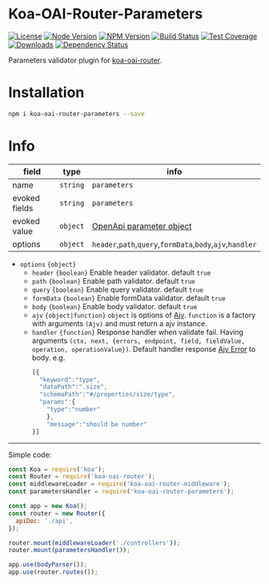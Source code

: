 # Koa-OAI-Router-Parameters

[license-img]: http://img.shields.io/badge/license-MIT-green.svg
[license-url]: http://opensource.org/licenses/MIT

[node-image]: https://img.shields.io/badge/node.js-v7.6.0-blue.svg
[node-url]: http://nodejs.org/download/

[npm-img]: https://img.shields.io/npm/v/koa-oai-router-parameters.svg
[npm-url]: https://npmjs.org/package/koa-oai-router-parameters

[travis-img]: https://travis-ci.org/oaijs/koa-oai-router-parameters.svg
[travis-url]: https://travis-ci.org/oaijs/koa-oai-router-parameters

[coveralls-img]: https://coveralls.io/repos/github/oaijs/koa-oai-router-parameters/badge.svg
[coveralls-url]: https://coveralls.io/github/oaijs/koa-oai-router-parameters

[downloads-image]: https://img.shields.io/npm/dm/koa-oai-router-parameters.svg
[downloads-url]: https://npmjs.org/package/koa-oai-router-parameters

[david-img]: https://img.shields.io/david/oaijs/koa-oai-router-parameters.svg
[david-url]: https://david-dm.org/oaijs/koa-oai-router-parameters

[router]: https://github.com/BiteBit/koa-oai-router

[param]: https://github.com/OAI/OpenAPI-Specification/blob/master/versions/2.0.md#parameter-object
[ajv]: https://github.com/epoberezkin/ajv
[ajv-error]: https://github.com/epoberezkin/ajv#error-objects

[![License][license-img]][license-url]
[![Node Version][node-image]][node-url]
[![NPM Version][npm-img]][npm-url]
[![Build Status][travis-img]][travis-url]
[![Test Coverage][coveralls-img]][coveralls-url]
[![Downloads][downloads-image]][downloads-url]
[![Dependency Status][david-img]][david-url]

Parameters validator plugin for [koa-oai-router][router].

# Installation
```bash
npm i koa-oai-router-parameters --save
```

# Info
|field|type|info|
|---|---|---|
|name|`string`|`parameters`|
|evoked fields|`string`| `parameters`|
|evoked value|`object`| [OpenApi parameter object][param]|
|options|`object`| `header`,`path`,`query`,`formData`,`body`,`ajv`,`handler` |

* `options` `{object}`
  * `header` `{boolean}` Enable header validator. default `true`
  * `path` `{boolean}` Enable path validator. default `true`
  * `query` `{boolean}` Enable query validator. default `true`
  * `formData` `{boolean}` Enable formData validator. default `true`
  * `body` `{boolean}` Enable body validator. default `true`
  * `ajv` `{object|function}` `object` is options of [Ajv][ajv]. `function` is a factory with arguments `(Ajv)` and must return a ajv instance.
  * `handler` `{function}` Response handler when validate fail. Having arguments `(ctx, next, {errors, endpoint, field, fieldValue, operation, operationValue})`. Default handler response [Ajv Error][ajv-error] to body. e.g.
    ```js
    [{
      "keyword":"type",
      "dataPath":".size",
      "schemaPath":"#/properties/size/type",
      "params":{
        "type":"number"
        },
        "message":"should be number"
    }]
    ```

---

Simple code:
```js
const Koa = require('koa');
const Router = require('koa-oai-router');
const middlewareLoader = require('koa-oai-router-middleware');
const parametersHandler = require('koa-oai-router-parameters');

const app = new Koa();
const router = new Router({
  apiDoc: './api',
});

router.mount(middlewareLoader('./controllers'));
router.mount(parametersHandler());

app.use(bodyParser());
app.use(router.routes());
```